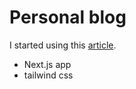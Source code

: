# Personal blog

I started using this [article](https://www.netlify.com/blog/2020/05/04/building-a-markdown-blog-with-next-9.4-and-netlify/).

- Next.js app
- tailwind css